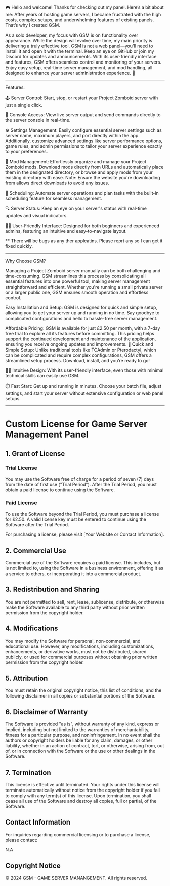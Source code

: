 🎮 Hello and welcome! Thanks for checking out my panel. Here’s a bit about me: After years of hosting game servers, I became frustrated with the high costs, complex setups, and underwhelming features of existing panels. That’s why I created GSM.

As a solo developer, my focus with GSM is on functionality over appearance. While the design will evolve over time, my main priority is delivering a truly effective tool. GSM is not a web panel—you'll need to install it and open it with the terminal. Keep an eye on GitHub or join my Discord for updates and announcements. With its user-friendly interface and features, GSM offers seamless control and monitoring of your servers. Enjoy easy setup, real-time server management, and mod handling, all designed to enhance your server administration experience. 🌟

------------------------------------------------------------------------------------------------

Features:

🕹️ Server Control: Start, stop, or restart your Project Zomboid server with just a single click.

📜 Console Access: View live server output and send commands directly to the server console in real-time.

⚙️ Settings Management: Easily configure essential server settings such as server name, maximum players, and port directly within the app. Additionally, customize advanced settings like server performance options, game rules, and admin permissions to tailor your server experience exactly to your preferences.

🧩 Mod Management: Effortlessly organize and manage your Project Zomboid mods. Download mods directly from URLs and automatically place them in the designated directory, or browse and apply mods from your existing directory with ease. Note: Ensure the website you're downloading from allows direct downloads to avoid any issues.

📅 Scheduling: Automate server operations and plan tasks with the built-in scheduling feature for seamless management.

🔍 Server Status: Keep an eye on your server's status with real-time updates and visual indicators.

👨‍💻 User-Friendly Interface: Designed for both beginners and experienced admins, featuring an intuitive and easy-to-navigate layout.

** There will be bugs as any ther applcatins. Please reprt any so I can get it fixed quickly. 

------------------------------------------------------------------------------------------------

Why Choose GSM?

Managing a Project Zomboid server manually can be both challenging and time-consuming. GSM streamlines this process by consolidating all essential features into one powerful tool, making server management straightforward and efficient. Whether you're running a small private server or a larger public one, GSM ensures smooth operation and effortless control.

Easy Installation and Setup: GSM is designed for quick and simple setup, allowing you to get your server up and running in no time. Say goodbye to complicated configurations and hello to hassle-free server management.

Affordable Pricing: GSM is available for just £2.50 per month, with a 7-day free trial to explore all its features before committing. This pricing helps support the continued development and maintenance of the application, ensuring you receive ongoing updates and improvements.
🚀 Quick and Simple Setup: Unlike traditional tools like TCAdmin or Pterodactyl, which can be complicated and require complex configurations, GSM offers a streamlined setup process. Download, install, and you’re ready to go!

🧑‍💻 Intuitive Design: With its user-friendly interface, even those with minimal technical skills can easily use GSM.

⏱️ Fast Start: Get up and running in minutes. Choose your batch file, adjust settings, and start your server without extensive configuration or web panel setups.

------------------------------------------------------------------------------------------------

# Custom License for Game Server Management Panel

## 1. Grant of License

### Trial License

You may use the Software free of charge for a period of seven (7) days from the date of first use ("Trial Period"). After the Trial Period, you must obtain a paid license to continue using the Software.

### Paid License

To use the Software beyond the Trial Period, you must purchase a license for £2.50. A valid license key must be entered to continue using the Software after the Trial Period. 

For purchasing a license, please visit [Your Website or Contact Information].

## 2. Commercial Use

Commercial use of the Software requires a paid license. This includes, but is not limited to, using the Software in a business environment, offering it as a service to others, or incorporating it into a commercial product.

## 3. Redistribution and Sharing

You are not permitted to sell, rent, lease, sublicense, distribute, or otherwise make the Software available to any third party without prior written permission from the copyright holder.

## 4. Modifications

You may modify the Software for personal, non-commercial, and educational use. However, any modifications, including customizations, enhancements, or derivative works, must not be distributed, shared publicly, or used for commercial purposes without obtaining prior written permission from the copyright holder.

## 5. Attribution

You must retain the original copyright notice, this list of conditions, and the following disclaimer in all copies or substantial portions of the Software.

## 6. Disclaimer of Warranty

The Software is provided "as is", without warranty of any kind, express or implied, including but not limited to the warranties of merchantability, fitness for a particular purpose, and noninfringement. In no event shall the authors or copyright holders be liable for any claim, damages, or other liability, whether in an action of contract, tort, or otherwise, arising from, out of, or in connection with the Software or the use or other dealings in the Software.

## 7. Termination

This license is effective until terminated. Your rights under this license will terminate automatically without notice from the copyright holder if you fail to comply with any term(s) of this license. Upon termination, you shall cease all use of the Software and destroy all copies, full or partial, of the Software.

## Contact Information

For inquiries regarding commercial licensing or to purchase a license, please contact:

N.A

## Copyright Notice

© 2024 GSM - GAME SERVER MANANGEMENT. All rights reserved.
